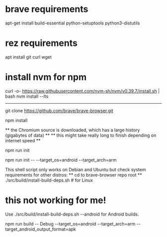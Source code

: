# brave requirements 
apt-get install build-essential python-setuptools python3-distutils 

# rez requirements
apt install git curl wget



# install nvm for npm 
curl -o- https://raw.githubusercontent.com/nvm-sh/nvm/v0.39.7/install.sh | bash
nvm install --lts

---

git clone https://github.com/brave/brave-browser.git

npm install

** the Chromium source is downloaded, which has a large history (gigabytes of data) **
** this might take really long to finish depending on internet speed **

npm run init


npm run init -- --target_os=android --target_arch=arm


This shell script only works on Debian and Ubuntu but check system requirements for other distros:
** cd to brave-browser repo root **
./src/build/install-build-deps.sh # for Linux

# this not working for me!
Use ./src/build/install-build-deps.sh --android for Android builds.


npm run build -- Debug --target_os=android --target_arch=arm --target_android_output_format=apk
